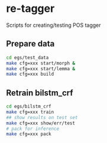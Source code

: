 # re-tagger

Scripts for creating/testing POS tagger

## Prepare data

```bash
cd egs/test_data
make cfg=xxx start/morph &
make cfg=xxx start/lemma &
make cfg=xxx build
```

## Retrain bilstm_crf

```bash
cd egs/bilstm_crf
make cfg=xxx train
## show results on test set
make cfg=xxx show/err/test
# pack for inference
make cfg=xxx pack
```

